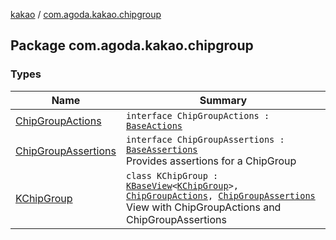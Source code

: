 [kakao](../index.md) / [com.agoda.kakao.chipgroup](./index.md)

## Package com.agoda.kakao.chipgroup

### Types

| Name | Summary |
|---|---|
| [ChipGroupActions](-chip-group-actions/index.md) | `interface ChipGroupActions : `[`BaseActions`](../com.agoda.kakao.common.actions/-base-actions/index.md) |
| [ChipGroupAssertions](-chip-group-assertions/index.md) | `interface ChipGroupAssertions : `[`BaseAssertions`](../com.agoda.kakao.common.assertions/-base-assertions/index.md)<br>Provides assertions for a ChipGroup |
| [KChipGroup](-k-chip-group/index.md) | `class KChipGroup : `[`KBaseView`](../com.agoda.kakao.common.views/-k-base-view/index.md)`<`[`KChipGroup`](-k-chip-group/index.md)`>, `[`ChipGroupActions`](-chip-group-actions/index.md)`, `[`ChipGroupAssertions`](-chip-group-assertions/index.md)<br>View with ChipGroupActions and ChipGroupAssertions |
